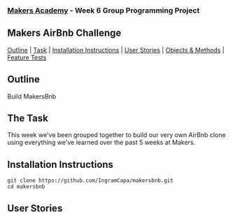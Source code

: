 ### [Makers Academy](http://www.makersacademy.com) - Week 6 Group Programming Project

Makers AirBnb Challenge 
-

[Outline](#Outline) | [Task](#Task) | [Installation Instructions](#Installation) | [User Stories](#Story) | [Objects & Methods](#Methods) | [Feature Tests](#Feature_Tests) 

## <a name="Outline">Outline</a>
 
Build MakersBnb

## <a name="Task">The Task</a>

This week we've been grouped together to build our very own AirBnb clone using everything we've learned over the past 5 weeks at Makers.

## <a name="Installation">Installation Instructions</a>

```
git clone https://github.com/IngramCapa/makersbnb.git
cd makersbnb
```

## <a name="Story">User Stories</a>

```

```

